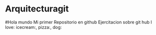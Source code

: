 # Arquitecturagit
#Hola mundo
Mi primer Repositorio en github
Ejercitacion sobre git hub
I love: icecream:, pizza:, dog:

